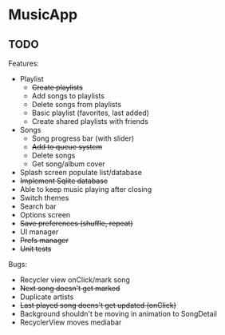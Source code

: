 # MusicApp

## TODO

Features:
- Playlist
  - ~~Create playlists~~
  - Add songs to playlists
  - Delete songs from playlists
  - Basic playlist (favorites, last added)
  - Create shared playlists with friends
- Songs
  - Song progress bar (with slider)
  - ~~Add to queue system~~
  - Delete songs
  - Get song/album cover
- Splash screen populate list/database
- ~~Implement Sqlite database~~
- Able to keep music playing after closing
- Switch themes
- Search bar
- Options screen
- ~~Save preferences (shuffle, repeat)~~
- UI manager
- ~~Prefs manager~~
- ~~Unit tests~~

Bugs:
- Recycler view onClick/mark song
- ~~Next song doesn't get marked~~
- Duplicate artists
- ~~Last played song doens't get updated (onClick)~~
- Background shouldn't be moving in animation to SongDetail
- RecyclerView moves mediabar
